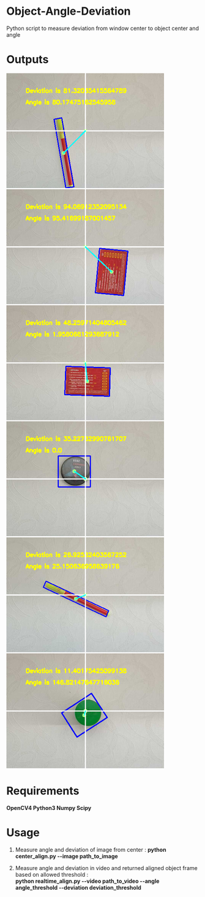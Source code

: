 # Object-Angle-Deviation
Python script to measure deviation from window center to object center and angle

# Outputs
![](/Outputs/output.png)
![](/Outputs/output2.png)
![](/Outputs/output3.png)
![](/Outputs/output4.png)
![](/Outputs/output5.png)
![](/Outputs/output6.png)

# Requirements 
**OpenCV4
Python3
Numpy
Scipy**

# Usage
1. Measure angle and deviation of image from center : 
**python center_align.py --image path_to_image**

2. Measure angle and deviation in video and returned aligned object frame based on allowed threshold :  
**python realtime_align.py --video path_to_video --angle angle_threshold --deviation deviation_threshold**
